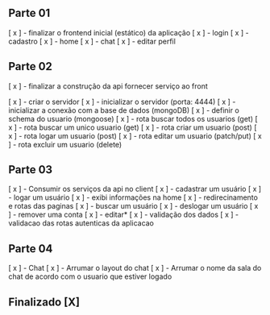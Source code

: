 ## Parte 01

[ x ] - finalizar o frontend inicial (estático) da aplicação
[ x ] - login
[ x ] - cadastro
[ x ] - home
[ x ] - chat
[ x ] - editar perfil

## Parte 02 

[ x ] - finalizar a construção da api fornecer serviço ao front

[ x ] - criar o servidor 
[ x ] - inicializar o servidor (porta: 4444)
[ x ] - inicializar a conexão com a base de dados (mongoDB)
[ x ] - definir o schema do usuario (mongoose)
[ x ] - rota buscar todos os usuarios (get)
[ x ] - rota buscar um unico usuario (get)
[ x ] - rota criar um usuario (post)
[ x ] - rota logar um usuario (post)
[ x ] - rota editar um usuario (patch/put)
[ x ] - rota excluir um usuario (delete)

## Parte 03

[ x ] - Consumir os serviços da api no client
[ x ] - cadastrar um usuário
[ x ] - logar um usuário
[ x ] - exibi informações na home
[ x ] - redirecinamento e rotas das paginas
[ x ] - buscar um usuário
[ x ] - deslogar um usuário
[ x ] - remover uma conta
[ x ] - editar*
[ x ] - validação dos dados
[ x ] - validacao das rotas autenticas da aplicacao


## Parte 04 

[ x ] - Chat
[ x ] - Arrumar o layout do chat
[ x ] - Arrumar o nome da sala do chat de acordo com o usuario que estiver logado

## Finalizado [X]